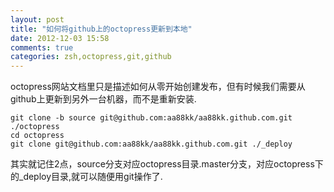 ```yaml
---
layout: post
title: "如何将github上的octopress更新到本地"
date: 2012-12-03 15:58
comments: true
categories: zsh,octopress,git,github
---
```


octopress网站文档里只是描述如何从零开始创建发布，但有时候我们需要从github上更新到另外一台机器，而不是重新安装.

    git clone -b source git@github.com:aa88kk/aa88kk.github.com.git ./octopress
    cd octopress
    git clone git@github.com:aa88kk/aa88kk.github.com.git ./_deploy

其实就记住2点，source分支对应octopress目录.master分支，对应octopress下的_deploy目录,就可以随便用git操作了.
